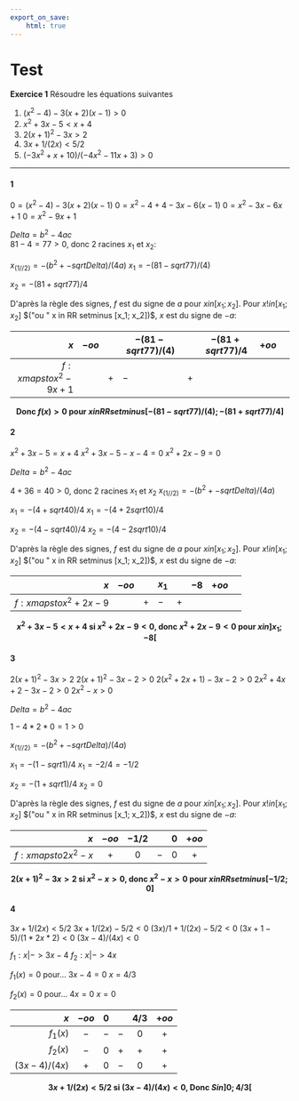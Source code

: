 ```yaml
---
export_on_save:
    html: true
---
```


# Test
**Exercice 1** Résoudre les équations suivantes
1. $(x^2 - 4) - 3(x+2)(x-1) > 0$
1. $x^2+3x-5< x+4$
1. $2(x+1)^2 - 3x > 2$
1. $3x + 1/(2x) < 5/2$
1. $(-3x^ 2+x+10)/(-4x^ 2-11x+3)>0$

----
#### 1
$0=(x^2-4)-3(x+2)(x-1)$
$0=x^2-4+4-3x-6(x-1)$
$0=x^2-3x-6x+1$
$0=x^2-9x+1$

$Delta = b^2-4ac$
<br>
$81-4=77>0$, donc 2 racines $x_1$ et $x_2$:

$x_(1//2) = -(b^2 +- sqrt Delta)/(4a)$
$x_1 = -(81 - sqrt 77)/(4)$

$x_2 = -(81+sqrt 77)/4$

D'après la règle des signes, $f$ est du signe de $a$ pour $x in [x_1; x_2]$. Pour $x !in [x_1; x_2]$ $("ou " x in RR setminus [x_1; x_2])$, $x$ est du signe de $-a$:

|                   $x$ | $-oo$ |     | $-(81 - sqrt 77)/(4)$ |     | $-(81+sqrt 77)/4$ | $+oo$ |  |
|----------------------:|-------|-----|-----------------------|-----|-------------------|-------|--|
| $f:x mapsto x^2-9x+1$ |       | $+$ | $-$                   | $+$ |                   |       |  |

<center>

**Donc $f(x) > 0$ pour $x in RR setminus [-(81 - sqrt 77)/(4); -(81+sqrt 77)/4]$**
</center>

#### 2
$x^2+3x-5 = x+4$
$x^2+3x-5-x-4 = 0$
$x^2+2x-9 = 0$

$Delta = b^2 - 4ac$

$4+36=40>0$, donc 2 racines $x_1$ et $x_2$
$x_(1//2) = -(b^2 +- sqrt Delta)/(4a)$

$x_1 = -(4+sqrt 40)/4$
$x_1 = -(4+2 sqrt 10)/4$

$x_2 = -(4-sqrt 40)/4$
$x_2 = -(4-2 sqrt 10)/4$

D'après la règle des signes, $f$ est du signe de $a$ pour $x in [x_1; x_2]$. Pour $x !in [x_1; x_2]$ $("ou " x in RR setminus [x_1; x_2])$, $x$ est du signe de $-a$:

|                   $x$ | $-oo$ |     | $x_1$ |     | $-8$ | $+oo$ |  |
|----------------------:|-------|-----|-------|-----|------|-------|--|
| $f:x mapsto x^2+2x-9$ |       | $+$ | $-$   | $+$ |      |       |  |

<center>

**$x^2+3x-5 < x+4$ si $x^2+2x-9 < 0$, donc $x^2+2x-9 < 0$ pour $x in ]x_1;-8[$**

</center>

#### 3
$2(x+1)^2 - 3x > 2$
$2(x+1)^2 - 3x - 2 > 0$
$2(x^2+2x+1) - 3x-2 > 0$
$2x^2 + 4x + 2 - 3x - 2>0$
$2x^2 - x>0$

$Delta = b^2 - 4ac$

$1 - 4 * 2 * 0=1>0$

$x_(1//2) = -(b^2 +- sqrt Delta)/(4a)$

$x_1 = -(1 - sqrt 1)/4$
$x_1 = -2/4 = -1/2$

$x_2 = -(1 + sqrt 1)/4$
$x_2 = 0$

D'après la règle des signes, $f$ est du signe de $a$ pour $x in [x_1; x_2]$. Pour $x !in [x_1; x_2]$ $("ou " x in RR setminus [x_1; x_2])$, $x$ est du signe de $-a$:

|                   $x$ | $-oo$ | $-1/2$ |     | $0$ | $+oo$ |
|----------------------:|:-----:|:------:|:---:|:---:|:-----:|
| $f:x mapsto 2x^2 - x$ |  $+$  |  $0$   | $-$ | $0$ |  $+$  |

<center>

**$2(x+1)^2 - 3x > 2$ si $x^2 - x > 0$, donc $x^2 - x > 0$ pour $x in RR setminus [-1/2; 0]$**

</center>

#### 4
$3x + 1/(2x) < 5/2$
$3x + 1/(2x) - 5/2< 0$
$(3x)/1 + 1/(2x) - 5/2 < 0$
$(3x + 1 - 5)/(1 * 2x * 2) < 0$
$(3x - 4)/(4x) < 0$

$f_1:x |-> 3x - 4$
$f_2:x |-> 4x$

$f_1(x) = 0$ pour...
$3x - 4 = 0$
$x = 4/3$

$f_2(x) = 0$ pour...
$4x = 0$
$x = 0$

|             $x$ | $-oo$ | $0$ |     | $4/3$ | $+oo$ |
|----------------:|:-----:|:----|:---:|:-----:|:-----:|
|        $f_1(x)$ |  $-$  | $-$ | $-$ |  $0$  |  $+$  |
|        $f_2(x)$ |  $-$  | $0$ | $+$ |  $+$  |  $+$  |
| $(3x - 4)/(4x)$ |  $+$  | $0$ | $-$ |  $0$  |  $+$  |

<center>

**$3x + 1/(2x) < 5/2$ si $(3x - 4)/(4x) < 0$, Donc $S in ] 0;4/3 [$**

</center>